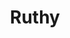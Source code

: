 ---
title: Ruthy
date: 
draft: false

# descripcion
description : Aro de plata con piedra cubic

materials: Plata 925

color: Multicolor

dimensions: 1,5cm

code: 01-16-0302

type: "Aros"

categories: []

price: $1.950,00

# Images
# first image will be shown in the product page
images:
  # - image: "images/path_to_image"
  # La ubicacion de las imagenes es imagenes/Aros/Aros.Cubic/01-16-0302-ruthy
  - image: "./images/aros/cubic/01-16-0302-estrellitas-colgantes_a.JPG"
  - image: "./images/aros/cubic/01-16-0302-estrellitas-colgantes_b.JPG"
---